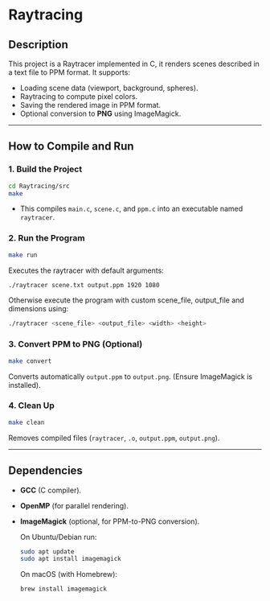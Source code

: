 # Raytracing


## **Description**
This project is a Raytracer implemented in C, it renders scenes described in a text file to PPM format. It supports:
- Loading scene data (viewport, background, spheres).
- Raytracing to compute pixel colors.
- Saving the rendered image in PPM format.
- Optional conversion to **PNG** using ImageMagick.


---

## **How to Compile and Run**
### 1. **Build the Project**
```bash
cd Raytracing/src
make
```
- This compiles `main.c`, `scene.c`, and `ppm.c` into an executable named `raytracer`.

### 2. **Run the Program**
```bash
make run
```
Executes the raytracer with default arguments:  
  ```bash
  ./raytracer scene.txt output.ppm 1920 1080
  ```

Otherwise execute the program with custom scene_file, output_file and dimensions using:
```bash
./raytracer <scene_file> <output_file> <width> <height>
```

### 3. **Convert PPM to PNG (Optional)**
```bash
make convert
```
Converts automatically `output.ppm` to `output.png`. (Ensure ImageMagick is installed).

### 4. **Clean Up**
```bash
make clean
```
Removes compiled files (`raytracer`, `.o`, `output.ppm`, `output.png`).

---


## **Dependencies**
- **GCC** (C compiler).
- **OpenMP** (for parallel rendering).
- **ImageMagick** (optional, for PPM-to-PNG conversion).
  
     On Ubuntu/Debian run:
  
    ```bash
    sudo apt update
    sudo apt install imagemagick
    ```

    On macOS (with Homebrew):

    ```bash
    brew install imagemagick
    ```


